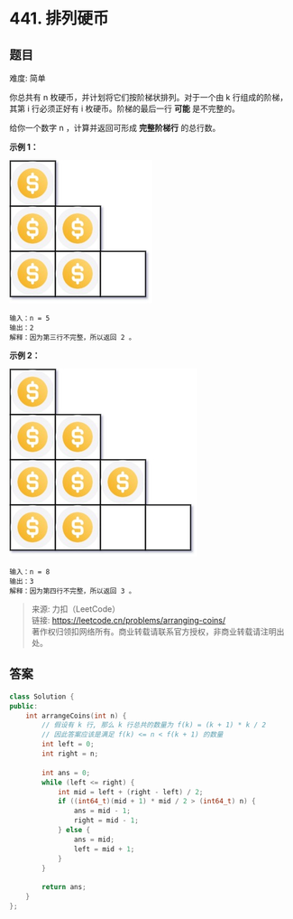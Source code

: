 # 441. 排列硬币

## 题目

难度: 简单

你总共有 n 枚硬币，并计划将它们按阶梯状排列。对于一个由 k 行组成的阶梯，其第 i 行必须正好有 i 枚硬币。阶梯的最后一行 **可能** 是不完整的。

给你一个数字 n ，计算并返回可形成 **完整阶梯行** 的总行数。

**示例 1：**

![](image/image-20231022194710541.png)

```
输入：n = 5
输出：2
解释：因为第三行不完整，所以返回 2 。

```

**示例 2：**

![](image/image-20231022194721178.png)

```
输入：n = 8
输出：3
解释：因为第四行不完整，所以返回 3 。

```

> 来源: 力扣（LeetCode）  
> 链接: <https://leetcode.cn/problems/arranging-coins/>  
> 著作权归领扣网络所有。商业转载请联系官方授权，非商业转载请注明出处。

## 答案

```c++
class Solution {
public:
    int arrangeCoins(int n) {
        // 假设有 k 行, 那么 k 行总共的数量为 f(k) = (k + 1) * k / 2
        // 因此答案应该是满足 f(k) <= n < f(k + 1) 的数量
        int left = 0;
        int right = n;

        int ans = 0;
        while (left <= right) {
            int mid = left + (right - left) / 2;
            if ((int64_t)(mid + 1) * mid / 2 > (int64_t) n) {
                ans = mid - 1;
                right = mid - 1;
            } else {
                ans = mid;
                left = mid + 1;
            }
        }

        return ans;
    }
};
```
